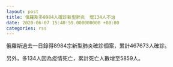 ```yaml
---
layout: post
title: 俄羅斯多8984人確診新型肺炎　增134人不治
date: 2020-06-07 15:40:59.000000000 +08:00
categories: rss
---
```


俄羅斯過去一日錄得8984宗新型肺炎確診個案，累計467673人確診。

另外，多134人因為疫情死亡，累計死亡人數增至5859人。
